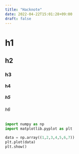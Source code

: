 ```yaml
---
title: "Hacknote"
date: 2022-04-22T15:01:28+09:00
draft: false
---
```


# h1

## h2

### h3

#### h4

##### h5

###### h6

```python
import numpy as np
import matplotlib.pyplot as plt 

data = np.array((1,2,3,4,5,6,7))
plt.plot(data)
plt.show()
```
